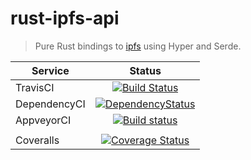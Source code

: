 # rust-ipfs-api

> Pure Rust bindings to [ipfs](https://ipfs.io) using Hyper and Serde.

| Service      | Status |
| -------      | :----: |
| TravisCI     | [![Build Status](https://travis-ci.org/dignifiedquire/rust-ipfs-api.svg?branch=master)](https://travis-ci.org/dignifiedquire/rust-ipfs-api)   |
| DependencyCI | [![DependencyStatus](https://dependencyci.com/github/dignifiedquire/rust-ipfs-api/badge)](https://dependencyci.com/github/dignifiedquire/rust-ipfs-api)   |
| AppveyorCI   | [![Build status](https://ci.appveyor.com/api/projects/status/nt4fexhq185bvfm2?svg=true)](https://ci.appveyor.com/project/dignifiedquire/rust-ipfs-api)
      |
| Coveralls   | [![Coverage Status](https://coveralls.io/repos/github/dignifiedquire/rust-ipfs-api/badge.svg)](https://coveralls.io/github/dignifiedquire/rust-ipfs-api)      |
